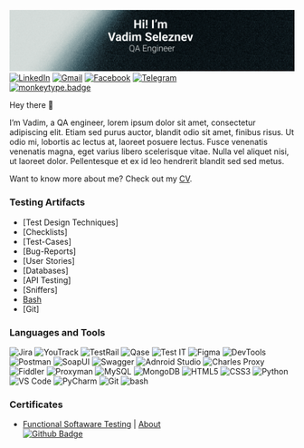 [![Header](https://github.com/blackbirdbbye/blackbirdbbye/blob/main/assets/banner.png)](mailto:slvdmsv@gmail.com)
[![LinkedIn](https://img.shields.io/badge/-LinkedIn-090909?style=flat&logo=linkedin&logoColor=0a66c2)](https://www.linkedin.com/in/vadimseleznev/)
[![Gmail](https://img.shields.io/badge/-Gmail-090909?style=flat&logo=Gmail&logoColor=ea4335)](mailto:slvdmsv@gmail.com)
[![Facebook](https://img.shields.io/badge/-Facebook-090909?style=flat&logo=Facebook&logoColor=1877f2)]()
[![Telegram](https://img.shields.io/badge/-Telegram-090909?style=flat&logo=telegram&logoColor=3390ec)](https://t.me/blackbirdbbye)<br>
[![monkeytype.badge]][monkeytype]

Hey there 👋

I’m Vadim, a QA engineer, lorem ipsum dolor sit amet, consectetur adipiscing elit. Etiam sed purus auctor, blandit odio sit amet, finibus risus. Ut odio mi, lobortis ac lectus at, laoreet posuere lectus. Fusce venenatis venenatis magna, eget varius libero scelerisque vitae. Nulla vel aliquet nisi, ut laoreet dolor. Pellentesque et ex id leo hendrerit blandit sed sed metus.

Want to know more about me? Check out my [CV]().

### Testing Artifacts
- [Test Design Techniques]
- [Checklists]
- [Test-Cases]
- [Bug-Reports]
- [User Stories]
- [Databases]
- [API Testing]
- [Sniffers]
- [Bash](https://github.com/blackbirdbbye/bash#all-the-bash-commands-that-ive-used-in-practical-and-commercial-projects)
- [Git]


### Languages and Tools
![Jira](https://img.shields.io/badge/-Jira-090909?style=flat-square&logo=jira)
![YouTrack](https://img.shields.io/badge/-YouTrack-090909?style=flat-square&logo=youtrack&logoColor=E9D54D)
![TestRail](https://img.shields.io/badge/-TestRail-090909?style=flat-square&logo=TestRail)
![Qase](https://img.shields.io/badge/-Qase-090909?style=flat-square&logo=qase&logoColor=F8C52C)
![Test IT](https://img.shields.io/badge/-TestIT-090909?style=flat-square&logo=testit&logoColor=F88C00)
![Figma](https://img.shields.io/badge/-Figma-090909?style=flat-square&logo=figma)
![DevTools](https://img.shields.io/badge/-DevTools-090909?style=flat-square&logo=)
![Postman](https://img.shields.io/badge/-Postman-090909?style=flat-square&logo=postman)
![SoapUI](https://img.shields.io/badge/-SoapUI-090909?style=flat-square&logo=SoapUI)
![Swagger](https://img.shields.io/badge/-Swagger-090909?style=flat-square&logo=swagger)
![Adnroid Studio](https://img.shields.io/badge/-AndroidStudio-090909?style=flat-square&logo=androidstudio)
![Charles Proxy](https://img.shields.io/badge/-CharlesProxy-090909?style=flat-square&logo=CharlesProxy)
![Fiddler](https://img.shields.io/badge/-Fiddler-090909?style=flat-square&logo=fiddler)
![Proxyman](https://img.shields.io/badge/-Proxyman-090909?style=flat-square&logo=Proxyman)
![MySQL](https://img.shields.io/badge/-MySQL-090909?style=flat-square&logo=mysql)
![MongoDB](https://img.shields.io/badge/-MongoDB-090909?style=flat-square&logo=MongoDB)
![HTML5](https://img.shields.io/badge/-HTML5-090909?style=flat-square&logo=html5)
![CSS3](https://img.shields.io/badge/-CSS3-090909?style=flat-square&logo=css3)
![Python](https://img.shields.io/badge/-Python-090909?style=flat-square&logo=python)
![VS Code](https://img.shields.io/badge/-VSCode-090909?style=flat-square&logo=visualstudiocode&logoColor=47C5FB)
![PyCharm](https://img.shields.io/badge/-PyCharm-090909?style=flat-square&logo=pycharm&logoColor=097CDB)
![Git](https://img.shields.io/badge/-Git-090909?style=flat-square&logo=git)
![bash](https://img.shields.io/badge/-Bash-090909?style=flat-square&logo=bash)

### Certificates
- [Functional Softaware Testing]() | [About](https://artsiomrusau.com/qa-from-scratch)<br>
[![Github Badge](https://img.shields.io/badge/@artichokeee-090909?style=flat-squa&logo=Github&logoColor=white)](https://github.com/artichokeee)

[monkeytype.badge]: https://img.shields.io/endpoint?style=flat&url=https%3A%2F%2Fmonkeytype-badge-vhd5lan7mmhz.runkit.sh%3Fmessage%3D62wpm%26label%3Dmonkeytype%26style%26logoVariant%3Done
[monkeytype]: https://monkeytype.com/profile/bb_blackbird




